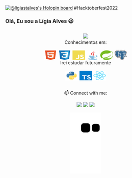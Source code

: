 
[![@ligiastalves's Holopin board](https://holopin.io/api/user/board?user=ligiastalves)](https://holopin.io/@ligiastalves)
#Hacktoberfest2022

### Olá, Eu sou a Lígia Alves 😃

##

<div align="center">
  <a href="https://github.com/ligiastalves"></a>
  <img height="180em" src="https://github-readme-stats.vercel.app/api/top-langs/?username=ligiastalves&layout=compact&langs_count=7&theme=dracula"/>
</div>

<div align="center">
Conhecimentos em:
<div style="display: inline_block"><br>
  <img align="center" alt="Lili-HTML" height="30" width="40" src="https://raw.githubusercontent.com/devicons/devicon/master/icons/html5/html5-original.svg">
  <img align="center" alt="Lili-CSS" height="30" width="40" src="https://raw.githubusercontent.com/devicons/devicon/master/icons/css3/css3-original.svg">
  <img align="center" alt="Lili-Js" height="30" width="40" src="https://raw.githubusercontent.com/devicons/devicon/master/icons/javascript/javascript-plain.svg">
  <img align="center" alt="Lili-Java" height="30" width="40" src="https://raw.githubusercontent.com/devicons/devicon/master/icons/java/java-original.svg">
  <img align="center" alt="Lili-Spring" height="30" width="40" src="https://github.com/devicons/devicon/blob/master/icons/spring/spring-original.svg">
  <img align="center" alt="Lili-Postgresql" height="30" width="40" src="https://github.com/devicons/devicon/blob/master/icons/postgresql/postgresql-original.svg">
 
<div align="center">
Irei estudar futuramente
<div style="display: inline_block"><br>
   <img align="center" alt="Lili-Python" height="30" width="40" src="https://raw.githubusercontent.com/devicons/devicon/master/icons/python/python-original.svg">
   <img align="center" alt="Lili-Ts" height="30" width="40" src="https://raw.githubusercontent.com/devicons/devicon/master/icons/typescript/typescript-plain.svg">
   <img align="center" alt="Lili-React" height="30" width="40" src="https://raw.githubusercontent.com/devicons/devicon/master/icons/react/react-original.svg">
 
  </div>
  
  ##
  
 <div align="center">
  📫 Connect with me:
  
  <a href="https://instagram.com/ligiastalves" target="_blank"><img src="https://img.shields.io/badge/-Instagram-%23E4405F?style=for-the-badge&logo=instagram&logoColor=white" target="_blank"></a>
 	<a href = "mailto:ligia.stalves@gmail.com"><img src="https://img.shields.io/badge/-Gmail-%23333?style=for-the-badge&logo=gmail&logoColor=white" target="_blank"></a>
  <a href="https://www.linkedin.com/in/ligiastalves/" target="_blank"><img src="https://img.shields.io/badge/-LinkedIn-%230077B5?style=for-the-badge&logo=linkedin&logoColor=white" target="_blank"></a> 
 
 
  ![Snake animation](https://github.com/ligiastalves/ligiastalves/blob/output/github-contribution-grid-snake.svg)
 </div>
 
